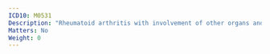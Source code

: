```yaml
---
ICD10: M0531
Description: "Rheumatoid arthritis with involvement of other organs and systems: Shoulder region"
Matters: No
Weight: 0
---
```

